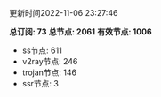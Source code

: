 更新时间2022-11-06 23:27:46

**总订阅: 73**
**总节点: 2061**
**有效节点: 1006**
- ss节点: 611
- v2ray节点: 246
- trojan节点: 146
- ssr节点: 3
